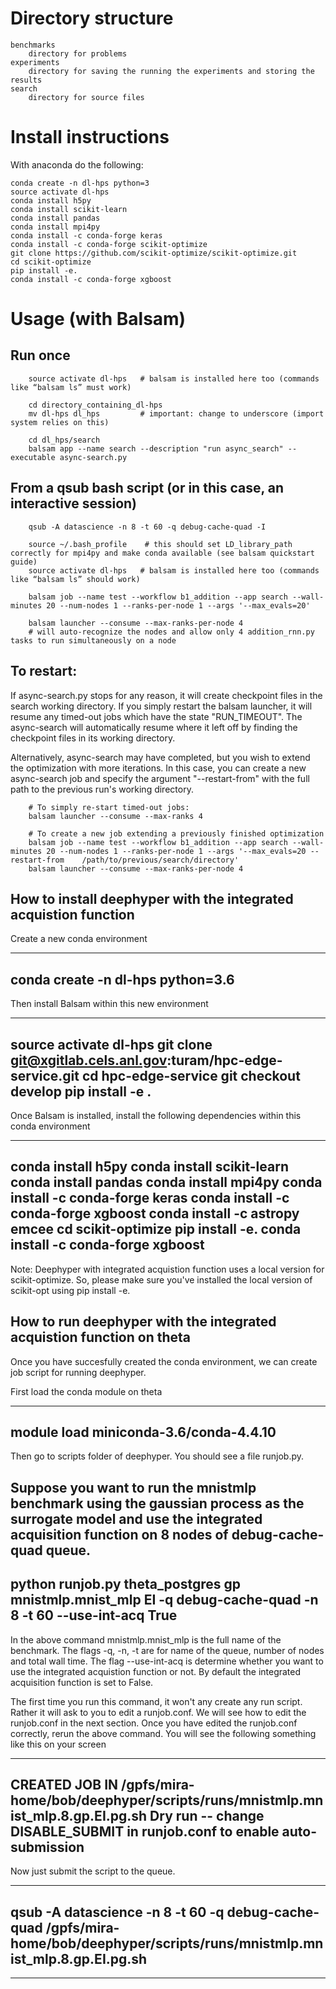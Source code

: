 Directory structure 
===================
```
benchmarks
    directory for problems
experiments
    directory for saving the running the experiments and storing the results
search
    directory for source files
```
Install instructions
====================

With anaconda do the following:

```
conda create -n dl-hps python=3
source activate dl-hps
conda install h5py
conda install scikit-learn
conda install pandas
conda install mpi4py
conda install -c conda-forge keras
conda install -c conda-forge scikit-optimize
git clone https://github.com/scikit-optimize/scikit-optimize.git
cd scikit-optimize
pip install -e.
conda install -c conda-forge xgboost 
```

Usage (with Balsam)
=====================


Run once 
----------
```    
    source activate dl-hps   # balsam is installed here too (commands like “balsam ls” must work)

    cd directory_containing_dl-hps
    mv dl-hps dl_hps         # important: change to underscore (import system relies on this)

    cd dl_hps/search
    balsam app --name search --description "run async_search" --executable async-search.py
```

From a qsub bash script (or in this case, an interactive session)
----------------------------------------------------------------------
```
    qsub -A datascience -n 8 -t 60 -q debug-cache-quad -I 

    source ~/.bash_profile    # this should set LD_library_path correctly for mpi4py and make conda available (see balsam quickstart guide)
    source activate dl-hps   # balsam is installed here too (commands like “balsam ls” should work)

    balsam job --name test --workflow b1_addition --app search --wall-minutes 20 --num-nodes 1 --ranks-per-node 1 --args '--max_evals=20'

    balsam launcher --consume --max-ranks-per-node 4   
    # will auto-recognize the nodes and allow only 4 addition_rnn.py tasks to run simultaneously on a node
```

To restart:
----------------------------------------------------------------------
If async-search.py stops for any reason, it will create checkpoint files in the
search working directory.  If you simply restart the balsam launcher, it will
resume any timed-out jobs which have the state "RUN_TIMEOUT".  The async-search
will automatically resume where it left off by finding the checkpoint files in
its working directory.

Alternatively, async-search may have completed, but you wish to extend the
optimization with more iterations.  In this case, you can create a new
async-search job and specify the argument "--restart-from" with the full path
to the previous run's working directory.

```
    # To simply re-start timed-out jobs:
    balsam launcher --consume --max-ranks 4

    # To create a new job extending a previously finished optimization
    balsam job --name test --workflow b1_addition --app search --wall-minutes 20 --num-nodes 1 --ranks-per-node 1 --args '--max_evals=20 --restart-from    /path/to/previous/search/directory'
    balsam launcher --consume --max-ranks-per-node 4   
```

How to install deephyper with the integrated acquistion function
---------------------------------------------------------------------

Create a new conda environment

---
conda create -n dl-hps python=3.6
---

Then install Balsam within this new environment


---
source activate dl-hps
git clone git@xgitlab.cels.anl.gov:turam/hpc-edge-service.git
cd hpc-edge-service
git checkout develop
pip install -e .
---

Once Balsam is installed, install the following dependencies within this conda environment

---
conda install h5py
conda install scikit-learn
conda install pandas
conda install mpi4py
conda install -c conda-forge keras
conda install -c conda-forge xgboost
conda install -c astropy emcee
cd scikit-optimize
pip install -e.
conda install -c conda-forge xgboost 
---

Note: Deephyper with integrated acquistion function uses a local version for scikit-optimize. So, please make sure you've installed the local version of scikit-opt using pip install -e.

How to run deephyper with the integrated acquistion function on theta
---------------------------------------------------------------------
Once you have succesfully created the conda environment, we can create job script for running deephyper.

First load the conda module on theta

---
module load miniconda-3.6/conda-4.4.10
---

Then go to scripts folder of deephyper. You should see a file runjob.py. 

Suppose you want to run the mnistmlp benchmark using the gaussian process as the surrogate model and use the integrated acquisition function on 8 nodes of debug-cache-quad queue.
---
python runjob.py theta_postgres gp mnistmlp.mnist_mlp  EI -q debug-cache-quad -n 8 -t 60 --use-int-acq True
---

In the above command mnistmlp.mnist_mlp is the full name of the benchmark. The flags -q, -n, -t are for name of the queue, number of nodes and total wall time. The flag --use-int-acq is
determine whether you want to use the integrated acquistion function or not. By default the integrated acquisition function is set to False.

The first time you run this command, it won't any create any run script. Rather it will ask to you to edit a runjob.conf. We will see how to edit the runjob.conf in the next section.
Once you have edited the runjob.conf correctly, rerun the above command. You will see the following something like this on your screen

---
CREATED JOB IN /gpfs/mira-home/bob/deephyper/scripts/runs/mnistmlp.mnist_mlp.8.gp.EI.pg.sh
Dry run -- change DISABLE_SUBMIT in runjob.conf to enable auto-submission
---
Now just submit the script to the queue.

---
qsub -A datascience -n 8 -t 60 -q debug-cache-quad /gpfs/mira-home/bob/deephyper/scripts/runs/mnistmlp.mnist_mlp.8.gp.EI.pg.sh
---

---